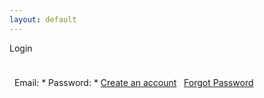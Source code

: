 ```yaml
---
layout: default
---
```

<div id="homeRightCol">

<div id="loginArea">

<span>Login</span>

<div style="font-size:8px;">

 

</div>

  Email:
\* Password:
\*
[Create an account](membership/create_member.html)   [Forgot Password](membership/recoverpassword.html)

</div>

<div class="failureText">

</div>

</div>
